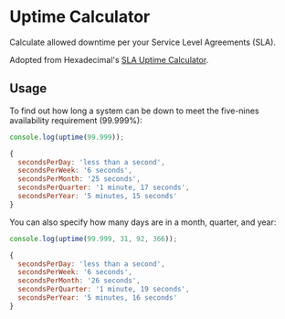 # Uptime Calculator

Calculate allowed downtime per your Service Level Agreements (SLA).

Adopted from Hexadecimal's [SLA Uptime Calculator](https://tryhexadecimal.com/sla-uptime-calculator).

## Usage
To find out how long a system can be down to meet the five-nines availability requirement (99.999%):

```javascript
console.log(uptime(99.999));
```

```javascript
{
  secondsPerDay: 'less than a second',
  secondsPerWeek: '6 seconds',
  secondsPerMonth: '25 seconds',
  secondsPerQuarter: '1 minute, 17 seconds',
  secondsPerYear: '5 minutes, 15 seconds'
}
```

You can also specify how many days are in a month, quarter, and year:

```javascript
console.log(uptime(99.999, 31, 92, 366));
```

```javascript
{
  secondsPerDay: 'less than a second',
  secondsPerWeek: '6 seconds',
  secondsPerMonth: '26 seconds',
  secondsPerQuarter: '1 minute, 19 seconds',
  secondsPerYear: '5 minutes, 16 seconds'
}
```

